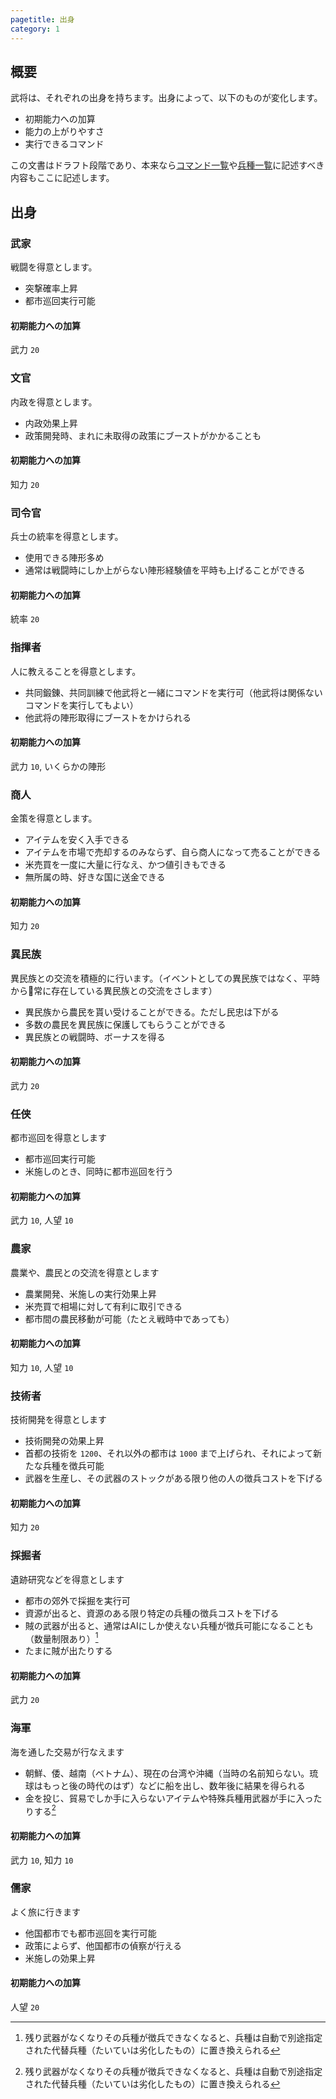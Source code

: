 ```yaml
---
pagetitle: 出身
category: 1
---
```


## 概要

武将は、それぞれの出身を持ちます。出身によって、以下のものが変化します。

* 初期能力への加算
* 能力の上がりやすさ
* 実行できるコマンド

この文書はドラフト段階であり、本来なら[コマンド一覧](bas-commands.html)や[兵種一覧](dip-soldiers.html)に記述すべき内容もここに記述します。

## 出身

### 武家

戦闘を得意とします。

* 突撃確率上昇
* 都市巡回実行可能

#### 初期能力への加算

武力 `20`

### 文官

内政を得意とします。

* 内政効果上昇
* 政策開発時、まれに未取得の政策にブーストがかかることも

#### 初期能力への加算

知力 `20`

### 司令官

兵士の統率を得意とします。

* 使用できる陣形多め
* 通常は戦闘時にしか上がらない陣形経験値を平時も上げることができる

#### 初期能力への加算

統率 `20`

### 指揮者

人に教えることを得意とします。

* 共同鍛錬、共同訓練で他武将と一緒にコマンドを実行可（他武将は関係ないコマンドを実行してもよい）
* 他武将の陣形取得にブーストをかけられる

#### 初期能力への加算

武力 `10`, いくらかの陣形

### 商人

金策を得意とします。

* アイテムを安く入手できる
* アイテムを市場で売却するのみならず、自ら商人になって売ることができる
* 米売買を一度に大量に行なえ、かつ値引きもできる
* 無所属の時、好きな国に送金できる

#### 初期能力への加算

知力 `20`

### 異民族

異民族との交流を積極的に行います。（イベントとしての異民族ではなく、平時から常に存在している異民族との交流をさします）

* 異民族から農民を貰い受けることができる。ただし民忠は下がる
* 多数の農民を異民族に保護してもらうことができる
* 異民族との戦闘時、ボーナスを得る

#### 初期能力への加算

武力 `20`

### 任侠

都市巡回を得意とします

* 都市巡回実行可能
* 米施しのとき、同時に都市巡回を行う

#### 初期能力への加算

武力 `10`, 人望 `10`

### 農家

農業や、農民との交流を得意とします

* 農業開発、米施しの実行効果上昇
* 米売買で相場に対して有利に取引できる
* 都市間の農民移動が可能（たとえ戦時中であっても）

#### 初期能力への加算

知力 `10`, 人望 `10`

### 技術者

技術開発を得意とします

* 技術開発の効果上昇
* 首都の技術を `1200`、それ以外の都市は `1000` まで上げられ、それによって新たな兵種を徴兵可能
* 武器を生産し、その武器のストックがある限り他の人の徴兵コストを下げる

#### 初期能力への加算

知力 `20`

### 採掘者

遺跡研究などを得意とします

* 都市の郊外で採掘を実行可
* 資源が出ると、資源のある限り特定の兵種の徴兵コストを下げる
* 賊の武器が出ると、通常はAIにしか使えない兵種が徴兵可能になることも（数量制限あり）[^1]
* たまに賊が出たりする

#### 初期能力への加算

武力 `20`

### 海軍

海を通した交易が行なえます

* 朝鮮、倭、越南（ベトナム）、現在の台湾や沖縄（当時の名前知らない。琉球はもっと後の時代のはず）などに船を出し、数年後に結果を得られる
* 金を投じ、貿易でしか手に入らないアイテムや特殊兵種用武器が手に入ったりする[^1]

#### 初期能力への加算

武力 `10`, 知力 `10`

### 儒家

よく旅に行きます

* 他国都市でも都市巡回を実行可能
* 政策によらず、他国都市の偵察が行える
* 米施しの効果上昇

#### 初期能力への加算

人望 `20`

[^1]: 残り武器がなくなりその兵種が徴兵できなくなると、兵種は自動で別途指定された代替兵種（たいていは劣化したもの）に置き換えられる
